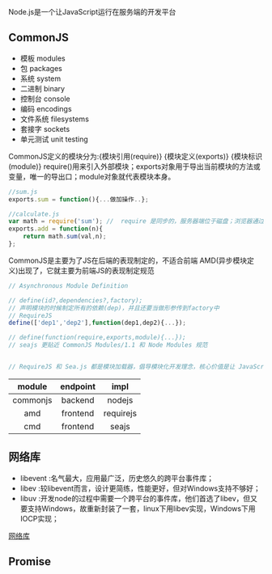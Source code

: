 Node.js是一个让JavaScript运行在服务端的开发平台

## CommonJS
* 模板 modules
* 包 packages
* 系统 system
* 二进制 binary
* 控制台 console
* 编码 encodings
* 文件系统 filesystems
* 套接字 sockets
* 单元测试 unit testing

CommonJS定义的模块分为:{模块引用(require)} {模块定义(exports)} {模块标识(module)}
require()用来引入外部模块；exports对象用于导出当前模块的方法或变量，唯一的导出口；module对象就代表模块本身。

```js
//sum.js
exports.sum = function(){...做加操作..};

//calculate.js
var math = require('sum'); //  require 是同步的，服务器端位于磁盘；浏览器通过网络加载
exports.add = function(n){
    return math.sum(val,n);
};
```


CommonJS是主要为了JS在后端的表现制定的，不适合前端
AMD(异步模块定义)出现了，它就主要为前端JS的表现制定规范

 ```js
// Asynchronous Module Definition

// define(id?,dependencies?,factory);
// 声明模块的时候制定所有的依赖(dep)，并且还要当做形参传到factory中
// RequireJS
define(['dep1','dep2'],function(dep1,dep2){...});

// define(function(require,exports,module){...});
// seajs 更贴近 CommonJS Modules/1.1 和 Node Modules 规范


// RequireJS 和 Sea.js 都是模块加载器，倡导模块化开发理念，核心价值是让 JavaScript 的模块化开发变得简单自然
 ```

|  module   | endpoint  | impl      |
| :---:     | :---:     | :---:     |
| commonjs  | backend   | nodejs    |
| amd       | frontend  | requirejs |
| cmd       | frontend  | seajs     |

## 网络库
* libevent :名气最大，应用最广泛，历史悠久的跨平台事件库；
* libev :较libevent而言，设计更简练，性能更好，但对Windows支持不够好；
* libuv :开发node的过程中需要一个跨平台的事件库，他们首选了libev，但又要支持Windows，故重新封装了一套，linux下用libev实现，Windows下用IOCP实现；

[网络库](https://blog.csdn.net/lijinqi1987/article/details/71214974 )

## Promise